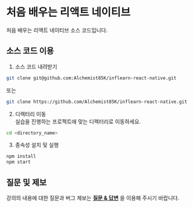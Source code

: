 # 처음 배우는 리액트 네이티브

처음 배우는 리액트 네이티브 소스 코드입니다.

## 소스 코드 이용

1. 소스 코드 내려받기

```bash
git clone git@github.com:Alchemist85K/inflearn-react-native.git
```

또는

```bash
git clone https://github.com/Alchemist85K/inflearn-react-native.git
```

2. 디렉터리 이동  
   실습을 진행하는 프로젝트에 맞는 디렉터리로 이동하세요.

```bash
cd <directory_name>
```

3. 종속성 설치 및 실행

```bash
npm install
npm start
```

## 질문 및 제보

강의의 내용에 대한 질문과 버그 제보는 **[질문 & 답변](https://www.inflearn.com/course/%EC%B2%98%EC%9D%8C-%EB%B0%B0%EC%9A%B0%EB%8A%94-%EB%A6%AC%EC%95%A1%ED%8A%B8-%EB%84%A4%EC%9D%B4%ED%8B%B0%EB%B8%8C/questions)** 을 이용해 주시기 바랍니다.
